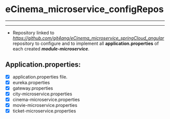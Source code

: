 # eCinema_microservice_configRepos
***
***
- Repository linked to _https://github.com/git4ang/eCinema_microservice_springCloud_angular_ repository to configure and to implement all **application.properties** of each created ***module-microservice***.

## Application.properties:

- [x] application.properties file.
- [x] eureka.properties
- [x] gateway.properties
- [x] city-microservice.properties
- [x] cinema-microservice.properties
- [x] movie-microservice.properties
- [x] ticket-microservice.properties
